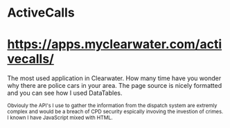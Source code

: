 # ActiveCalls
# https://apps.myclearwater.com/activecalls/
The most used application in Clearwater. How many time have you wonder why there are police cars in your area. 
The page source is nicely formatted and you can see how I used DataTables.  

<sub>  Obviouly the API's I use to gather the information from the dispatch system are extremly complex and would be a breach of CPD security espically invoving the investion of crimes.
I known I have JavaScript mixed with HTML.  
<sub>
